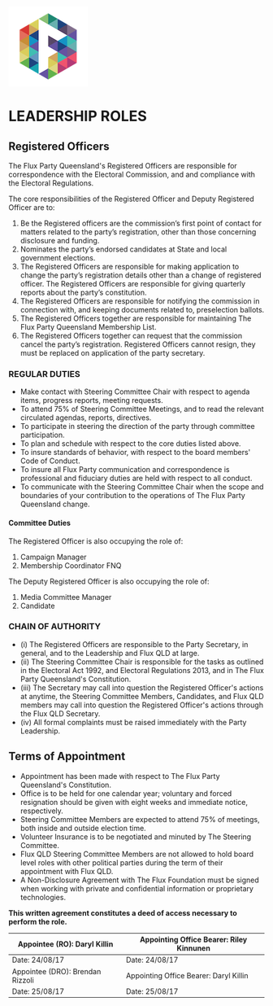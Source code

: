 <img src="../Flux_Icon_Colour55.png" />

# LEADERSHIP ROLES

## Registered Officers

The Flux Party Queensland's Registered Officers are responsible for correspondence with the Electoral Commission, and and compliance with the Electoral Regulations.  

The core responsibilities of the Registered Officer and Deputy Registered Officer are to: 

1.  Be the Registered officers are the commission’s first point of contact for matters related to the party’s registration, other than those concerning disclosure and funding.  
2.  Nominates the party’s endorsed candidates at State and local government elections.  
3.  The Registered Officers are responsible for making application to change the party’s registration details other than a change of registered officer.  The Registered Officers are responsible for giving quarterly reports about the party’s constitution. 
4.  The Registered Officers are responsible for notifying the commission in connection with, and keeping documents related to, preselection ballots.  
5.  The Registered Officers together are responsible for maintaining The Flux Party Queensland Membership List.
6.  The Registered Officers together can request that the commission cancel the party’s registration.  Registered Officers cannot resign, they must be replaced on application of the party secretary. 

### REGULAR DUTIES

* Make contact with Steering Committee Chair with respect to agenda items, progress reports, meeting requests. 
* To attend 75% of Steering Committee Meetings, and to read the relevant circulated agendas, reports, directives.
* To participate in steering the direction of the party through committee participation.
* To plan and schedule with respect to the core duties listed above.
* To insure standards of behavior, with respect to the board members' Code of Conduct.
* To insure all Flux Party communication and correspondence is professional and fiduciary duties are held with respect to all conduct.
* To communicate with the Steering Committee Chair when the scope and boundaries of your contribution to the operations of The Flux Party Queensland change.

#### Committee Duties

The Registered Officer is also occupying the role of:

1.  Campaign Manager
2.  Membership Coordinator FNQ

The Deputy Registered Officer is also occupying the role of:

1.  Media Committee Manager
2.  Candidate

### CHAIN OF AUTHORITY
* (i) The Registered Officers are responsible to the Party Secretary, in general, and to the Leadership and Flux QLD at large.
* (ii) The Steering Committee Chair is responsible for the tasks as outlined in the Electoral Act 1992, and Electoral Regulations 2013, and in The Flux Party Queensland's Constitution. 
* (iii) The Secretary may call into question the Registered Officer's actions at anytime, the Steering Committee Members, Candidates, and Flux QLD members may call into question the Registered Officer's actions through the Flux QLD Secretary.  
* (iv) All formal complaints must be raised immediately with the Party Leadership.

## Terms of Appointment
* Appointment has been made with respect to The Flux Party Queensland's Constitution.
* Office is to be held for one calendar year; voluntary and forced resignation should be given with eight weeks and immediate notice, respectively.  
* Steering Committee Members are expected to attend 75% of meetings, both inside and outside election time.
* Volunteer Insurance is to be negotiated and minuted by The Steering Committee.
* Flux QLD Steering Committee Members are not allowed to hold board level roles with other political parties during the term of their appointment with Flux QLD.
* A Non-Disclosure Agreement with The Flux Foundation must be signed when working with private and confidential information or proprietary technologies. 

**This written agreement constitutes a deed of access necessary to perform the role.** 

|   Appointee (RO): Daryl Killin   |   Appointing Office Bearer: Riley Kinnunen   | 
| -------------------------------------------------- | ------------------------------------------------------- | 
|   Date:  24/08/17   |   Date: 24/08/17   |
|   Appointee (DRO): Brendan Rizzoli |   Appointing Office Bearer: Daryl Killin   | 
|   Date:  25/08/17   |   Date: 25/08/17   |